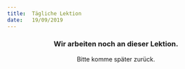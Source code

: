 ```yaml
---
title:  Tägliche Lektion
date:   19/09/2019
---
```


### <center>Wir arbeiten noch an dieser Lektion.</center>
<center>Bitte komme später zurück.</center>